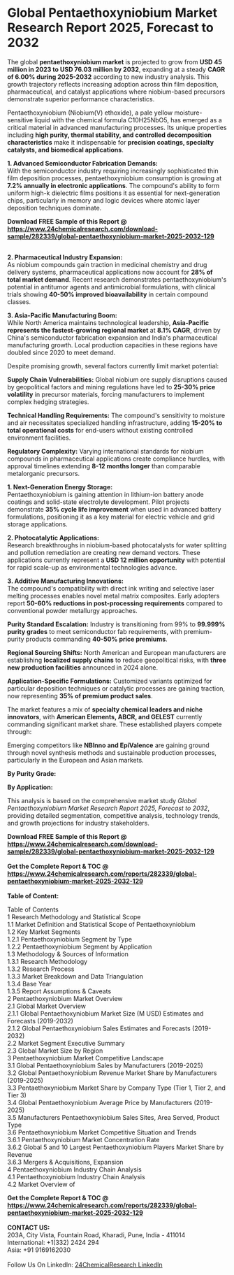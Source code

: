 <h1>Global Pentaethoxyniobium Market Research Report 2025, Forecast to 2032</h1><p>The global <strong>pentaethoxyniobium market</strong> is projected to grow from <strong>USD 45 million in 2023 to USD 76.03 million by 2032</strong>, expanding at a steady <strong>CAGR of 6.00% during 2025-2032</strong> according to new industry analysis. This growth trajectory reflects increasing adoption across thin film deposition, pharmaceutical, and catalyst applications where niobium-based precursors demonstrate superior performance characteristics.</p><p>Pentaethoxyniobium (Niobium(V) ethoxide), a pale yellow moisture-sensitive liquid with the chemical formula C10H25NbO5, has emerged as a critical material in advanced manufacturing processes. Its unique properties including <strong>high purity, thermal stability, and controlled decomposition characteristics</strong> make it indispensable for <strong>precision coatings, specialty catalysts, and biomedical applications</strong>.</p><p><strong>1. Advanced Semiconductor Fabrication Demands:</strong><br>
With the semiconductor industry requiring increasingly sophisticated thin film deposition processes, pentaethoxyniobium consumption is growing at <strong>7.2% annually in electronic applications</strong>. The compound's ability to form uniform high-k dielectric films positions it as essential for next-generation chips, particularly in memory and logic devices where atomic layer deposition techniques dominate.</p><div><b>Download FREE Sample of this Report @ 
            <a href="https://www.24chemicalresearch.com/download-sample/282339/global-pentaethoxyniobium-market-2025-2032-129">
            https://www.24chemicalresearch.com/download-sample/282339/global-pentaethoxyniobium-market-2025-2032-129</a></b></div><br><p><strong>2. Pharmaceutical Industry Expansion:</strong><br>
As niobium compounds gain traction in medicinal chemistry and drug delivery systems, pharmaceutical applications now account for <strong>28% of total market demand</strong>. Recent research demonstrates pentaethoxyniobium's potential in antitumor agents and antimicrobial formulations, with clinical trials showing <strong>40-50% improved bioavailability</strong> in certain compound classes.</p><p><strong>3. Asia-Pacific Manufacturing Boom:</strong><br>
While North America maintains technological leadership, <strong>Asia-Pacific represents the fastest-growing regional market</strong> at <strong>8.1% CAGR</strong>, driven by China's semiconductor fabrication expansion and India's pharmaceutical manufacturing growth. Local production capacities in these regions have doubled since 2020 to meet demand.</p><p>Despite promising growth, several factors currently limit market potential:</p><p><strong>Supply Chain Vulnerabilities:</strong> Global niobium ore supply disruptions caused by geopolitical factors and mining regulations have led to <strong>25-30% price volatility</strong> in precursor materials, forcing manufacturers to implement complex hedging strategies.</p><p><strong>Technical Handling Requirements:</strong> The compound's sensitivity to moisture and air necessitates specialized handling infrastructure, adding <strong>15-20% to total operational costs</strong> for end-users without existing controlled environment facilities.</p><p><strong>Regulatory Complexity:</strong> Varying international standards for niobium compounds in pharmaceutical applications create compliance hurdles, with approval timelines extending <strong>8-12 months longer</strong> than comparable metalorganic precursors.</p><p><strong>1. Next-Generation Energy Storage:</strong><br>
Pentaethoxyniobium is gaining attention in lithium-ion battery anode coatings and solid-state electrolyte development. Pilot projects demonstrate <strong>35% cycle life improvement</strong> when used in advanced battery formulations, positioning it as a key material for electric vehicle and grid storage applications.</p><p><strong>2. Photocatalytic Applications:</strong><br>
Research breakthroughs in niobium-based photocatalysts for water splitting and pollution remediation are creating new demand vectors. These applications currently represent a <strong>USD 12 million opportunity</strong> with potential for rapid scale-up as environmental technologies advance.</p><p><strong>3. Additive Manufacturing Innovations:</strong><br>
The compound's compatibility with direct ink writing and selective laser melting processes enables novel metal matrix composites. Early adopters report <strong>50-60% reductions in post-processing requirements</strong> compared to conventional powder metallurgy approaches.</p><p><strong>Purity Standard Escalation:</strong> Industry is transitioning from 99% to <strong>99.999% purity grades</strong> to meet semiconductor fab requirements, with premium-purity products commanding <strong>40-50% price premiums</strong>.</p><p><strong>Regional Sourcing Shifts:</strong> North American and European manufacturers are establishing <strong>localized supply chains</strong> to reduce geopolitical risks, with <strong>three new production facilities</strong> announced in 2024 alone.</p><p><strong>Application-Specific Formulations:</strong> Customized variants optimized for particular deposition techniques or catalytic processes are gaining traction, now representing <strong>35% of premium product sales</strong>.</p><p>The market features a mix of <strong>specialty chemical leaders and niche innovators</strong>, with <strong>American Elements, ABCR, and GELEST</strong> currently commanding significant market share. These established players compete through:</p><p>Emerging competitors like <strong>NBInno and EpiValence</strong> are gaining ground through novel synthesis methods and sustainable production processes, particularly in the European and Asian markets.</p><p><strong>By Purity Grade:</strong></p><p><strong>By Application:</strong></p><p>This analysis is based on the comprehensive market study <em>Global Pentaethoxyniobium Market Research Report 2025, Forecast to 2032</em>, providing detailed segmentation, competitive analysis, technology trends, and growth projections for industry stakeholders.</p><div><b>Download FREE Sample of this Report @ 
            <a href="https://www.24chemicalresearch.com/download-sample/282339/global-pentaethoxyniobium-market-2025-2032-129">
            https://www.24chemicalresearch.com/download-sample/282339/global-pentaethoxyniobium-market-2025-2032-129</a></b></div><br><div><b>Get the Complete Report & TOC @ 
            <a href="https://www.24chemicalresearch.com/reports/282339/global-pentaethoxyniobium-market-2025-2032-129">
            https://www.24chemicalresearch.com/reports/282339/global-pentaethoxyniobium-market-2025-2032-129</a></b></div><br>
            <b>Table of Content:</b><p>Table of Contents<br />
1 Research Methodology and Statistical Scope<br />
1.1 Market Definition and Statistical Scope of Pentaethoxyniobium<br />
1.2 Key Market Segments<br />
1.2.1 Pentaethoxyniobium Segment by Type<br />
1.2.2 Pentaethoxyniobium Segment by Application<br />
1.3 Methodology & Sources of Information<br />
1.3.1 Research Methodology<br />
1.3.2 Research Process<br />
1.3.3 Market Breakdown and Data Triangulation<br />
1.3.4 Base Year<br />
1.3.5 Report Assumptions & Caveats<br />
2 Pentaethoxyniobium Market Overview<br />
2.1 Global Market Overview<br />
2.1.1 Global Pentaethoxyniobium Market Size (M USD) Estimates and Forecasts (2019-2032)<br />
2.1.2 Global Pentaethoxyniobium Sales Estimates and Forecasts (2019-2032)<br />
2.2 Market Segment Executive Summary<br />
2.3 Global Market Size by Region<br />
3 Pentaethoxyniobium Market Competitive Landscape<br />
3.1 Global Pentaethoxyniobium Sales by Manufacturers (2019-2025)<br />
3.2 Global Pentaethoxyniobium Revenue Market Share by Manufacturers (2019-2025)<br />
3.3 Pentaethoxyniobium Market Share by Company Type (Tier 1, Tier 2, and Tier 3)<br />
3.4 Global Pentaethoxyniobium Average Price by Manufacturers (2019-2025)<br />
3.5 Manufacturers Pentaethoxyniobium Sales Sites, Area Served, Product Type<br />
3.6 Pentaethoxyniobium Market Competitive Situation and Trends<br />
3.6.1 Pentaethoxyniobium Market Concentration Rate<br />
3.6.2 Global 5 and 10 Largest Pentaethoxyniobium Players Market Share by Revenue<br />
3.6.3 Mergers & Acquisitions, Expansion<br />
4 Pentaethoxyniobium Industry Chain Analysis<br />
4.1 Pentaethoxyniobium Industry Chain Analysis<br />
4.2 Market Overview of</p><div><b>Get the Complete Report & TOC @ 
            <a href="https://www.24chemicalresearch.com/reports/282339/global-pentaethoxyniobium-market-2025-2032-129">
            https://www.24chemicalresearch.com/reports/282339/global-pentaethoxyniobium-market-2025-2032-129</a></b></div><br><b>CONTACT US:</b><br>
            203A, City Vista, Fountain Road, Kharadi, Pune, India - 411014<br>
            International: +1(332) 2424 294<br>
            Asia: +91 9169162030 <br><br>
            Follow Us On LinkedIn: <a href="https://www.linkedin.com/company/24chemicalresearch/">24ChemicalResearch LinkedIn</a>